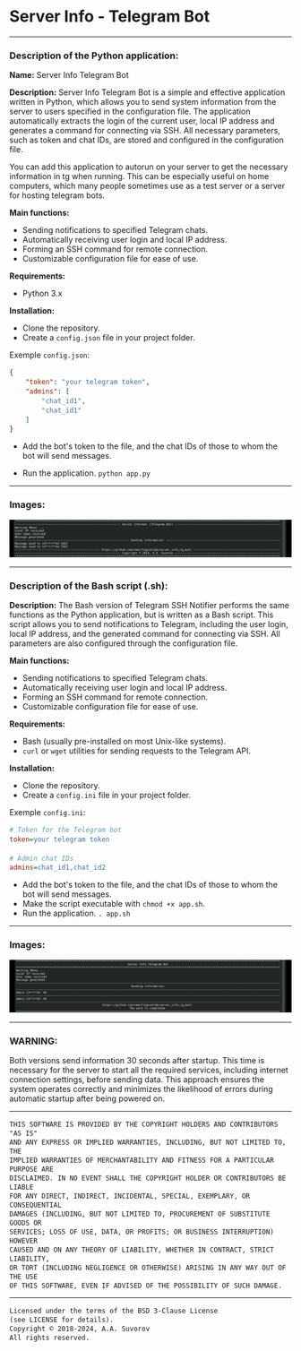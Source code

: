 # Server Info - Telegram Bot

---

### Description of the Python application:

**Name:** Server Info Telegram Bot

**Description:**
Server Info Telegram Bot is a simple and effective application written in Python,
which allows you to send system information from the server to users specified in the configuration file.
The application automatically extracts the login of the current user,
local IP address and generates a command for connecting via SSH.
All necessary parameters, such as token and chat IDs, are stored and configured in the configuration file.

You can add this application to autorun on your server to get the necessary information in tg when running. 
This can be especially useful on home computers, 
which many people sometimes use as a test server or a server for hosting telegram bots.

**Main functions:**
- Sending notifications to specified Telegram chats.
- Automatically receiving user login and local IP address.
- Forming an SSH command for remote connection.
- Customizable configuration file for ease of use.

**Requirements:**
- Python 3.x

**Installation:**
- Clone the repository. 
- Create a `config.json` file in your project folder.

Exemple `config.json`:
```json
{
    "token": "your telegram token",
    "admins": [
        "chat_id1",
        "chat_id1"
    ]
}

```

- Add the bot's token to the file, and the chat IDs of those to whom the bot will send messages.


- Run the application. `python app.py`

---

### Images:

![LOGO](https://github.com/smartlegionlab/server_info_tg_bot/raw/master/data/images/py_logo.png)

---

### Description of the Bash script (.sh):


**Description:**
The Bash version of Telegram SSH Notifier performs the same functions as the Python application,
but is written as a Bash script. This script allows you to send notifications to Telegram,
including the user login, local IP address, and the generated command for connecting via SSH.
All parameters are also configured through the configuration file.

**Main functions:**
- Sending notifications to specified Telegram chats.
- Automatically receiving user login and local IP address.
- Forming an SSH command for remote connection.
- Customizable configuration file for ease of use.

**Requirements:**
- Bash (usually pre-installed on most Unix-like systems).
- `curl` or `wget` utilities for sending requests to the Telegram API.

**Installation:**
- Clone the repository. 
- Create a `config.ini` file in your project folder.

Exemple `config.ini`:
```ini
# Token for the Telegram bot
token=your telegram token

# Admin chat IDs
admins=chat_id1,chat_id2
```

- Add the bot's token to the file, and the chat IDs of those to whom the bot will send messages.
- Make the script executable with `chmod +x app.sh`.
- Run the application. `. app.sh`

---

### Images:

![LOGO](https://github.com/smartlegionlab/server_info_tg_bot/raw/master/data/images/sh_logo.png)

***

### WARNING:

Both versions send information 30 seconds after startup. 
This time is necessary for the server to start all the required services, 
including internet connection settings, before sending data. 
This approach ensures the system operates correctly and minimizes the 
likelihood of errors during automatic startup after being powered on.

***


    THIS SOFTWARE IS PROVIDED BY THE COPYRIGHT HOLDERS AND CONTRIBUTORS "AS IS"
    AND ANY EXPRESS OR IMPLIED WARRANTIES, INCLUDING, BUT NOT LIMITED TO, THE
    IMPLIED WARRANTIES OF MERCHANTABILITY AND FITNESS FOR A PARTICULAR PURPOSE ARE
    DISCLAIMED. IN NO EVENT SHALL THE COPYRIGHT HOLDER OR CONTRIBUTORS BE LIABLE
    FOR ANY DIRECT, INDIRECT, INCIDENTAL, SPECIAL, EXEMPLARY, OR CONSEQUENTIAL
    DAMAGES (INCLUDING, BUT NOT LIMITED TO, PROCUREMENT OF SUBSTITUTE GOODS OR
    SERVICES; LOSS OF USE, DATA, OR PROFITS; OR BUSINESS INTERRUPTION) HOWEVER
    CAUSED AND ON ANY THEORY OF LIABILITY, WHETHER IN CONTRACT, STRICT LIABILITY,
    OR TORT (INCLUDING NEGLIGENCE OR OTHERWISE) ARISING IN ANY WAY OUT OF THE USE
    OF THIS SOFTWARE, EVEN IF ADVISED OF THE POSSIBILITY OF SUCH DAMAGE.

***

    Licensed under the terms of the BSD 3-Clause License
    (see LICENSE for details).
    Copyright © 2018-2024, A.A. Suvorov
    All rights reserved.